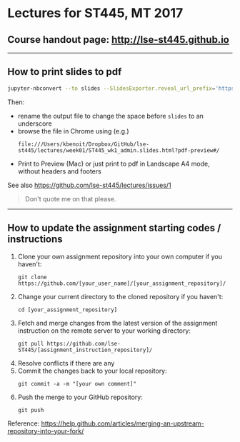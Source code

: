 # Lectures for ST445, MT 2017

## Course handout page: http://lse-st445.github.io

---

## How to print slides to pdf

```bash
jupyter-nbconvert --to slides --SlidesExporter.reveal_url_prefix='https://cdnjs.cloudflare.com/ajax/libs/reveal.js/3.5.0/' ST445_wk1_admin.ipynb
```
Then:
* rename the output file to change the space before `slides` to an underscore
* browse the file in Chrome using (e.g.)
    ```
    file:///Users/kbenoit/Dropbox/GitHub/lse-st445/lectures/week01/ST445_wk1_admin.slides.html?pdf-preview#/
    ```
* Print to Preview (Mac) or just print to pdf in Landscape A4 mode, without headers and footers

See also https://github.com/lse-st445/lectures/issues/1

> Don't quote me on that please.

---

## How to update the assignment starting codes / instructions

1. Clone your own assignment repository into your own computer if you haven't:
    ```
    git clone https://github.com/[your_user_name]/[your_assignment_repository]/
    ```
2. Change your current directory to the cloned repository if you haven't:
    ```
    cd [your_assignment_repository]
    ```
3. Fetch and merge changes from the latest version of the assignment instruction on the remote server to your working directory: 
    ```
    git pull https://github.com/lse-ST445/[assignment_instruction_repository]/
    ```
4. Resolve conflicts if there are any
5. Commit the changes back to your local repository:
    ```
    git commit -a -m "[your own comment]"
    ```
6. Push the merge to your GitHub repository:
    ```
    git push
    ```
  
Reference: https://help.github.com/articles/merging-an-upstream-repository-into-your-fork/
  
